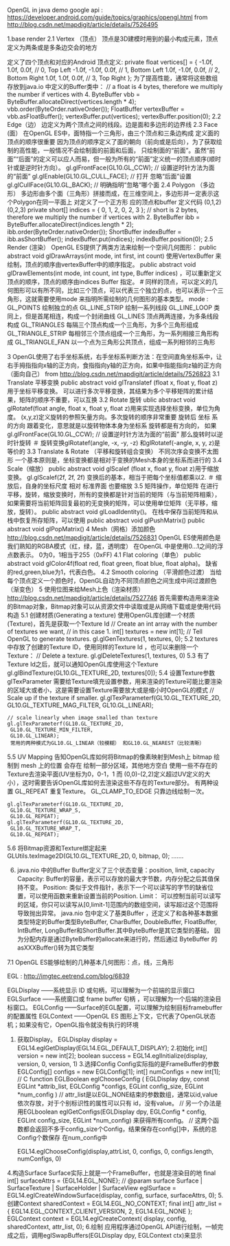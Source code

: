 OpenGL in java demo
google api  : https://developer.android.com/guide/topics/graphics/opengl.html
from  http://blog.csdn.net/mapdigit/article/details/7526495

1.base render
2.1 Vertex （顶点） 顶点是3D建模时用到的最小构成元素，顶点定义为两条或是多条边交会的地方

定义了四个顶点和对应的Android 顶点定义:
    private float vertices[] = {
     -1.0f,  1.0f, 0.0f,  // 0, Top Left
     -1.0f, -1.0f, 0.0f,  // 1, Bottom Left
     1.0f, -1.0f, 0.0f,  // 2, Bottom Right
     1.0f,  1.0f, 0.0f,  // 3, Top Right
    };
    为了提高性能，通常将这些数组存放到java.io 中定义的Buffer类中：
    // a float is 4 bytes, therefore we multiply the number if vertices with 4.
    ByteBuffer vbb = ByteBuffer.allocateDirect(vertices.length * 4);
    vbb.order(ByteOrder.nativeOrder());
    FloatBuffer vertexBuffer = vbb.asFloatBuffer();
    vertexBuffer.put(vertices);
    vertexBuffer.position(0);
2.2 Edge（边） 边定义为两个顶点之间的线段。边是面和多边形的边界线
2.3 Face (面） 在OpenGL ES中，面特指一个三角形，由三个顶点和三条边构成
    定义面的顶点的顺序很重要  因为顶点的顺序定义了面的朝向（前向或是后向），为了获取绘制的高性能，一般情况不会绘制面的前面和后面，
    只绘制面的“前面”。虽然“前面”“后面”的定义可以应人而易，但一般为所有的“前面”定义统一的顶点顺序(顺时针或是逆时针方向）。
    gl.glFrontFace(GL10.GL_CCW); // 设置逆时针方法为面的“前面”
    gl.glEnable(GL10.GL_CULL_FACE); // 打开 忽略“后面”设置
    gl.glCullFace(GL10.GL_BACK); // 明确指明“忽略“哪个面
2.4 Polygon （多边形） 多边形由多个面（三角形）拼接而成，在三维空间上，多边形并一定表示这个Polygon在同一平面上
    对定义了一个正方形  应的顶点和buffer 定义代码   (0,1,2) (0,2,3)
    private short[] indices = { 0, 1, 2, 0, 2, 3 };
    // short is 2 bytes, therefore we multiply the number if vertices with 2.
    ByteBuffer ibb = ByteBuffer.allocateDirect(indices.length * 2);
    ibb.order(ByteOrder.nativeOrder());
    ShortBuffer indexBuffer = ibb.asShortBuffer();
    indexBuffer.put(indices);
    indexBuffer.position(0);
2.5 Render (渲染）
    OpenGL ES提供了两类方法来绘制一个空间几何图形：
    public abstract void glDrawArrays(int mode, int first, int count) 使用VertexBuffer 来绘制，顶点的顺序由vertexBuffer中的顺序指定。
    public abstract void glDrawElements(int mode, int count, int type, Buffer indices) ，可以重新定义顶点的顺序，顶点的顺序由indices Buffer 指定。
    # 同样的顶点，可以定义的几何图形可以有所不同，比如三个顶点，可以代表三个独立的点，也可以表示一个三角形，这就需要使用mode 来指明所需绘制的几何图形的基本类型。
    mode :
    GL_POINTS  绘制独立的点
    GL_LINE_STRIP  绘制一系列线段
    GL_LINE_LOOP   类同上，但是首尾相连，构成一个封闭曲线
    GL_LINES   顶点两两连接，为多条线段构成
    GL_TRIANGLES   每隔三个顶点构成一个三角形，为多个三角形组成
    GL_TRIANGLE_STRIP   每相邻三个顶点组成一个三角形，为一系列相接三角形构成
    GL_TRIANGLE_FAN     以一个点为三角形公共顶点，组成一系列相邻的三角形

3   OpenGL使用了右手坐标系统，右手坐标系判断方法：在空间直角坐标系中，让右手拇指指向x轴的正方向，食指指向y轴的正方向，如果中指能指向z轴的正方向（面向自己）
from  http://blog.csdn.net/mapdigit/article/details/7526823
3.1 Translate 平移变换
    public abstract void glTranslatef (float x, float y, float z) 用于坐标平移变换。
    可以进行多次平移变换，其结果为多个平移矩阵的累计结果，矩阵的顺序不重要，可以互换
3.2 Rotate 旋转
    ublic abstract void glRotatef(float angle, float x, float y, float z)用来实现选择坐标变换，单位为角度。
    (x,y,z)定义旋转的参照矢量方向。多次旋转的顺序非常重要
    旋转后 坐标 系 的方向 跟着变化，意思就是以旋转物体本身为坐标系
    旋转都是有方向的，
    如果 gl.glFrontFace(GL10.GL_CCW); // 设置逆时针方法为面的“前面”
    那么旋转时以逆时针旋转
    ＃ 旋转变换glRotatef(angle, -x, -y, -z) 和glRotatef(-angle, x, y, z)是等价的
3.3 Translate & Rotate （平移和旋转组合变换）
    不同次序会变换不太图形
    一个基本原则是，坐标变换都是相对于变换的Mesh本身的坐标系而进行的
3.4 Scale（缩放）
    public abstract void glScalef (float x, float y, float z)用于缩放变换。
    gl.glScalef(2f, 2f, 2f) 变换后的基本，相当于把每个坐标值都乘以2.
    ＃ 缩放后，自身的坐标尺度 相对 标准界面 也要缩放
3.5 矩阵操作，单位矩阵
    在进行平移，旋转，缩放变换时，所有的变换都是针对当前的矩阵（与当前矩阵相乘），如果需要将当前矩阵回复最初的无变换的矩阵，可以使用单位矩阵（无平移，缩放，旋转）。
    public abstract void glLoadIdentity()。
    在栈中保存当前矩阵和从栈中恢复所存矩阵，可以使用
    public abstract void glPushMatrix()
    public abstract void glPopMatrix()
4 Mesh（网格）添加颜色  http://blog.csdn.net/mapdigit/article/details/7526831
    OpenGL ES使用颜色是我们熟知的RGBA模式（红，绿，蓝，透明度）
    在OpenGL 中是使用0…1之间的浮点数表示。 0为0，1相当于255（0xFF)
4.1 Flat coloring（单色）
    public abstract void glColor4f(float red, float green, float blue, float alpha)。
    缺省的red,green,blue为1，代表白色。
4.2 Smooth coloring （平滑颜色过渡）
    当给每个顶点定义一个颜色时，OpenGL自动为不同顶点颜色之间生成中间过渡颜色（渐变色）
5 使用位图来给Mesh上色（渲染材质） http://blog.csdn.net/mapdigit/article/details/7527746
    首先需要构造用来渲染的Bitmap对象，Bitmap对象可以从资源文件中读取或是从网络下载或是使用代码构造
5.1 创建材质(Generating a texture)
    使用OpenGL库创建一个材质(Texture)，首先是获取一个Texture Id
    // Create an int array with the number of textures we want,
    // in this case 1.
    int[] textures = new int[1];
    // Tell OpenGL to generate textures.
    gl.glGenTextures(1, textures, 0);
5.2 textures中存放了创建的Texture ID，使用同样的Texture Id ，也可以来删除一个Texture：
    // Delete a texture.
    gl.glDeleteTextures(1, textures, 0)
5.3 有了Texture Id之后，就可以通知OpenGL库使用这个Texture
    gl.glBindTexture(GL10.GL_TEXTURE_2D, textures[0]);
5.4 设置Texture参数glTexParameter
    需要给Texture填充设置参数，用来渲染的Texture可能比要渲染的区域大或者小，这是需要设置Texture需要放大或是缩小时OpenGL的模式
    // Scale up if the texture if smaller.
    gl.glTexParameterf(GL10.GL_TEXTURE_2D,
     GL10.GL_TEXTURE_MAG_FILTER,
     GL10.GL_LINEAR);

    // scale linearly when image smalled than texture
    gl.glTexParameterf(GL10.GL_TEXTURE_2D,
     GL10.GL_TEXTURE_MIN_FILTER,
     GL10.GL_LINEAR);
     常用的两种模式为GL10.GL_LINEAR（较模糊） 和GL10.GL_NEAREST（比较清晰）
5.5 UV Mapping
    告知OpenGL库如何将Bitmap的像素映射到Mesh上
    bitmap 绘制到 mesh 上的位置
    会存在 绘制一部分区域，其他地方空白
    使用一些不存在的Texture去渲染平面(UV坐标为0，0-1，1 而 (0,0)-(2,2)定义超过UV定义的大小），这时需要告诉OpenGL库如何去渲染这些不存在的Texture部分。
    有两种设置
        GL_REPEAT 重复Texture。
        GL_CLAMP_TO_EDGE 只靠边线绘制一次。

    gl.glTexParameterf(GL10.GL_TEXTURE_2D,
     GL10.GL_TEXTURE_WRAP_S,
     GL10.GL_REPEAT);
    gl.glTexParameterf(GL10.GL_TEXTURE_2D,
     GL10.GL_TEXTURE_WRAP_T,
     GL10.GL_REPEAT);
5.6 将Bitmap资源和Texture绑定起来
    GLUtils.texImage2D(GL10.GL_TEXTURE_2D, 0, bitmap, 0);
    .......

6. java.nio 中的Buffer
    Buffer定义了三个状态变量：position, limit, capacity
    Capacity: Buffer的容量，表示可以存放的最大字节数，内存分配之后其值保持不变。
    Position: 类似于文件指针，表示下一个可以读写的字节的缺省位置，可以使用函数来重新设置当前的Position.
    Limit： 可以控制当前可以读写的区域，你只可以读写从[0,limit-1]范围内的数组空间，读写超过这个范围将导致抛出异常。
  java.nio 包中定义了基类Buffer ，还定义了和各种基本数据类型特定的Buffer类型ByteBuffer, CharBuffer,
  DoubleBuffer, FloatBuffer, IntBuffer, LongBuffer和ShortBuffer.其中ByteBuffer是其它类型的基础，
  因为分配内存是通过ByteBuffer的allocate来进行的，然后通过 ByteBuffer 的asXXXBuffer()转为其它类型

7.1 OpenGL ES能够绘制的几种基本几何图形：点，线，三角形






EGL : http://imgtec.eetrend.com/blog/6839

EGLDisplay ——系统显示 ID 或句柄，可以理解为一个前端的显示窗口
EGLSurface ——系统窗口或 frame buffer 句柄 ，可以理解为一个后端的渲染目标窗口。
EGLConfig ——Surface的EGL配置，可以理解为绘制目标framebuffer的配置属性
EGLContext ——OpenGL ES 图形上下文，它代表了OpenGL状态机；如果没有它，OpenGL指令就没有执行的环境
1. 获取Display。
    EGLDisplay display = EGL14.eglGetDisplay(EGL14.EGL_DEFAULT_DISPLAY);
2.初始化
    int[] version = new int[2];
    boolean success = EGL14.eglInitialize(display, version, 0, version, 1)
3.选择Config  Config实际指的是FrameBuffer的参数
    EGLConfig[] configs = new EGLConfig[1];
    int[] numConfigs = new int[1];
    // C function EGLBoolean eglChooseConfig ( EGLDisplay dpy, const EGLint *attrib_list, EGLConfig *configs, EGLint config_size, EGLint *num_config )
    // attr_list是以EGL_NONE结束的参数数组，通常以id,value依次存放，对于个别标识性的属性可以只有 id，没有value。
    // 另一个办法是用EGLboolean eglGetConfigs(EGLDisplay dpy, EGLConfig * config, EGLint config_size, EGLint *num_config) 来获得所有config。
    // 这两个函数都会返回不多于config_size个Config，结果保存在config[]中，系统的总Config个数保存 在num_config中

    EGL14.eglChooseConfig(display,attrList, 0, configs, 0, configs.length, numConfigs, 0)

4.构造Surface  Surface实际上就是一个FrameBuffer，也就是渲染目的地
    final int[] surfaceAttrs = {EGL14.EGL_NONE};
    // @param surface Surface | SurfaceTexture | SurfaceHolder | SurfaceView
    eglSurface = EGL14.eglCreateWindowSurface(display, config, surface, surfaceAttrs, 0);
5.创建Context
    sharedContext = EGL14.EGL_NO_CONTEXT;
    final int[] attr_list = {
            EGL14.EGL_CONTEXT_CLIENT_VERSION, 2,
            EGL14.EGL_NONE
    };
    EGLContext context = EGL14.eglCreateContext(
                display, config, sharedContext, attr_list, 0);
6.绘制
    应用程序通过OpenGL API进行绘制，一帧完成之后，调用eglSwapBuffers(EGLDisplay dpy, EGLContext ctx)来显示







